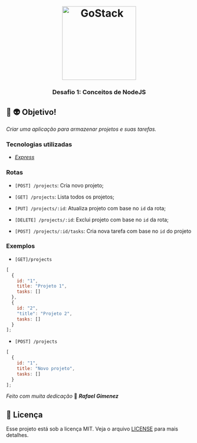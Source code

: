 <h1 align="center">
    <img alt="GoStack" src="https://rocketseat-cdn.s3-sa-east-1.amazonaws.com/bootcamp-header.png" width="200px" />
</h1>
</h1>

<h3 align="center">
  Desafio 1: Conceitos de NodeJS
</h3>

## :rocket: :alien: Objetivo!
_Criar uma aplicação para armazenar projetos e suas tarefas._

### Tecnologias utilizadas

- _[Express](https://expressjs.com/pt-br/)_

### Rotas

- `[POST] /projects`: Cria novo projeto;

- `[GET] /projects`: Lista todos os projetos;

- `[PUT] /projects/:id`: Atualiza projeto com base no `id` da rota;

- `[DELETE] /projects/:id`: Exclui projeto com base no `id` da rota;

- `[POST] /projects/:id/tasks`: Cria nova tarefa com base no `id`  do projeto


### Exemplos

- `[GET]/projects`
```js
[
  {
    id: "1",
    title: "Projeto 1",
    tasks: []
  },
  {
    id: "2",
    "title": "Projeto 2",
    tasks: []
  }
];
```


- `[POST] /projects`
```js
[
  {
    id: "1",
    title: "Novo projeto",
    tasks: []
  }
];
```
_Feito com muita dedicação_ :purple_heart: _**Rafael Gimenez**_
## :memo: Licença

Esse projeto está sob a licença MIT. Veja o arquivo [LICENSE](LICENSE.md) para mais detalhes.
